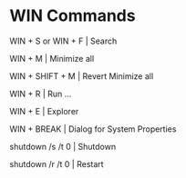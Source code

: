 WIN Commands
============

WIN + S	or WIN + F	| Search

WIN + M		        | Minimize all

WIN + SHIFT + M     | Revert Minimize all

WIN + R		        | Run ...

WIN + E		        | Explorer

WIN + BREAK	        | Dialog for System Properties



shutdown /s /t 0	| Shutdown

shutdown /r /t 0	| Restart
